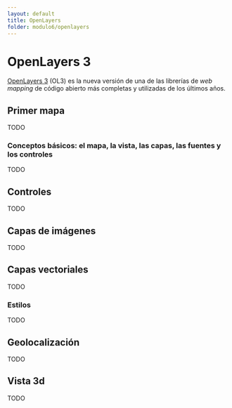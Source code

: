 ```yaml
---
layout: default
title: OpenLayers
folder: modulo6/openlayers
---
```


# OpenLayers 3
<a href="http://openlayers.org" target="_blank">OpenLayers 3</a> (OL3) es la nueva versión de una de las librerías de _web mapping_ de código abierto más completas y utilizadas de los últimos años.


## Primer mapa
TODO

### Conceptos básicos: el mapa, la vista, las capas, las fuentes y los controles
TODO

## Controles
TODO

## Capas de imágenes
TODO

## Capas vectoriales
TODO

### Estilos
TODO

## Geolocalización
TODO

## Vista 3d
TODO

